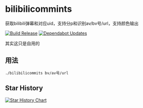 # bilibilicommints

获取bilibili弹幕和对应uid，支持分p和识别av/bv号/url，支持颜色输出

[![Build Release](https://github.com/Sn0wo2/bilibilicomments/actions/workflows/go.yml/badge.svg)](https://github.com/Sn0wo2/bilibilicomments/actions/workflows/go.yml)
[![Dependabot Updates](https://github.com/Sn0wo2/bilibilicomments/actions/workflows/dependabot/dependabot-updates/badge.svg)](https://github.com/Sn0wo2/bilibilicomments/actions/workflows/dependabot/dependabot-updates)

其实这只是自用的

## 用法

```
./bilibilicommits bv/av号/url
```

## Star History

<a href="https://star-history.com/#Sn0wo2/bilibilicomments&Date">
 <picture>
   <source media="(prefers-color-scheme: dark)" srcset="https://api.star-history.com/svg?repos=Sn0wo2/bilibilicomments&type=Date&theme=dark" />
   <source media="(prefers-color-scheme: light)" srcset="https://api.star-history.com/svg?repos=Sn0wo2/bilibilicomments&type=Date" />
   <img alt="Star History Chart" src="https://api.star-history.com/svg?repos=Sn0wo2/bilibilicomments&type=Date" />
 </picture>
</a>

